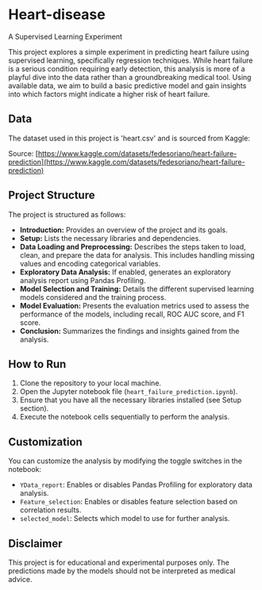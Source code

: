# Heart-disease
A Supervised Learning Experiment

This project explores a simple experiment in predicting heart failure using supervised learning, specifically regression techniques. While heart failure is a serious condition requiring early detection, this analysis is more of a playful dive into the data rather than a groundbreaking medical tool. Using available data, we aim to build a basic predictive model and gain insights into which factors might indicate a higher risk of heart failure.

## Data

The dataset used in this project is 'heart.csv' and is sourced from Kaggle:

Source: [https://www.kaggle.com/datasets/fedesoriano/heart-failure-prediction](https://www.kaggle.com/datasets/fedesoriano/heart-failure-prediction)

## Project Structure

The project is structured as follows:

- **Introduction:** Provides an overview of the project and its goals.
- **Setup:** Lists the necessary libraries and dependencies.
- **Data Loading and Preprocessing:** Describes the steps taken to load, clean, and prepare the data for analysis. This includes handling missing values and encoding categorical variables.
- **Exploratory Data Analysis:** If enabled, generates an exploratory analysis report using Pandas Profiling.
- **Model Selection and Training:** Details the different supervised learning models considered and the training process.
- **Model Evaluation:** Presents the evaluation metrics used to assess the performance of the models, including recall, ROC AUC score, and F1 score.
- **Conclusion:** Summarizes the findings and insights gained from the analysis.

## How to Run

1. Clone the repository to your local machine.
2. Open the Jupyter notebook file (`heart_failure_prediction.ipynb`).
3. Ensure that you have all the necessary libraries installed (see Setup section).
4. Execute the notebook cells sequentially to perform the analysis.

## Customization

You can customize the analysis by modifying the toggle switches in the notebook:

- `YData_report`: Enables or disables Pandas Profiling for exploratory data analysis.
- `Feature_selection`: Enables or disables feature selection based on correlation results.
- `selected_model`: Selects which model to use for further analysis.

## Disclaimer

This project is for educational and experimental purposes only. The predictions made by the models should not be interpreted as medical advice. 
